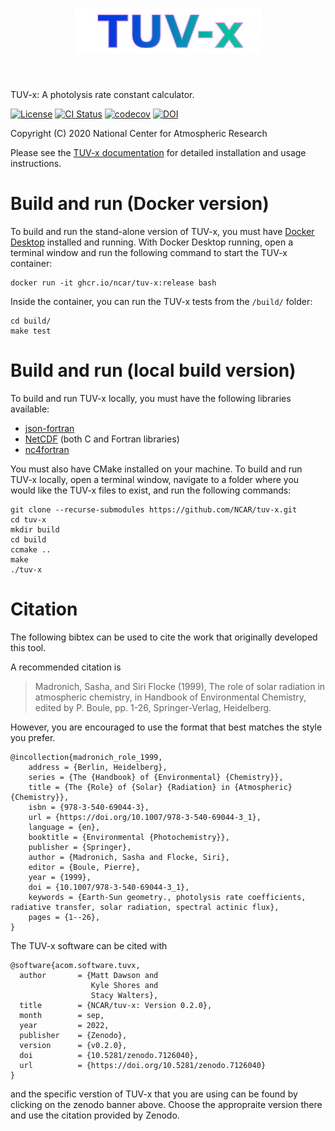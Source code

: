 <h1 align="center">
<img src="docs/source/_static/logo.svg" width="300">
</h1><br>


TUV-x: A photolysis rate constant calculator.

[![License](https://img.shields.io/github/license/NCAR/tuv-x.svg)](https://github.com/NCAR/tuv-x/blob/main/LICENSE)
[![CI Status](https://github.com/NCAR/tuv-x/actions/workflows/test.yml/badge.svg)](https://github.com/NCAR/tuv-x/actions/workflows/test.yml)
[![codecov](https://codecov.io/gh/NCAR/tuv-x/branch/main/graph/badge.svg?token=H46AAEAQF9)](https://codecov.io/gh/NCAR/tuv-x)
[![DOI](https://zenodo.org/badge/396946468.svg)](https://zenodo.org/badge/latestdoi/396946468)

Copyright (C) 2020 National Center for Atmospheric Research

Please see the [TUV-x documentation](https://ncar.github.io/tuv-x/) for detailed
installation and usage instructions.

# Build and run (Docker version)

To build and run the stand-alone version of TUV-x, you must have [Docker Desktop](https://www.docker.com/get-started) installed and running. With Docker Desktop running, open a terminal window and run the following command to start the TUV-x container:

```
docker run -it ghcr.io/ncar/tuv-x:release bash
```

Inside the container, you can run the TUV-x tests from the `/build/` folder:

```
cd build/
make test
```

# Build and run (local build version)

To build and run TUV-x locally, you must have the following libraries available:

- [json-fortran](https://github.com/jacobwilliams/json-fortran)
- [NetCDF](https://www.unidata.ucar.edu/software/netcdf/) (both C and Fortran libraries)
- [nc4fortran](https://github.com/geospace-code/nc4fortran)

You must also have CMake installed on your machine. To build and run TUV-x locally,
open a terminal window, navigate to a folder where you would like the TUV-x files to exist,
and run the following commands:

```
git clone --recurse-submodules https://github.com/NCAR/tuv-x.git
cd tuv-x
mkdir build
cd build
ccmake ..
make
./tuv-x
```

# Citation

The following bibtex can be used to cite the work that originally developed
this tool.

A recommended citation is 

> Madronich, Sasha, and Siri Flocke (1999), The role of solar radiation in atmospheric chemistry, in Handbook of Environmental Chemistry, edited by P. Boule, pp. 1-26, Springer-Verlag, Heidelberg.

However, you are encouraged to use the format that best matches the style
you prefer.

```
@incollection{madronich_role_1999,
	address = {Berlin, Heidelberg},
	series = {The {Handbook} of {Environmental} {Chemistry}},
	title = {The {Role} of {Solar} {Radiation} in {Atmospheric} {Chemistry}},
	isbn = {978-3-540-69044-3},
	url = {https://doi.org/10.1007/978-3-540-69044-3_1},
	language = {en},
	booktitle = {Environmental {Photochemistry}},
	publisher = {Springer},
	author = {Madronich, Sasha and Flocke, Siri},
	editor = {Boule, Pierre},
	year = {1999},
	doi = {10.1007/978-3-540-69044-3_1},
	keywords = {Earth-Sun geometry., photolysis rate coefficients, radiative transfer, solar radiation, spectral actinic flux},
	pages = {1--26},
}
```

The TUV-x software can be cited with

```
@software{acom.software.tuvx,
  author       = {Matt Dawson and
                  Kyle Shores and
                  Stacy Walters},
  title        = {NCAR/tuv-x: Version 0.2.0},
  month        = sep,
  year         = 2022,
  publisher    = {Zenodo},
  version      = {v0.2.0},
  doi          = {10.5281/zenodo.7126040},
  url          = {https://doi.org/10.5281/zenodo.7126040}
}
```

and the specific verstion of TUV-x that you are using can be found by
clicking on the zenodo banner above. Choose the appropraite version there
and use the citation provided by Zenodo.